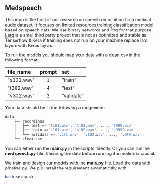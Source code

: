 ## Medspeech

This repo is the host of our research on speech recognition for a medical audio dataset. It focuses on limited resources training classification model based on speech data. We use binary networks and *larq* for that purpose.
[Larq](<https://larq.dev>) is a small third party project that is not as optimized and stable as Tensorflow & Kera if training does not run on your machine replace larq layers with Keras layers.

To run the models you should map your data with a clean csv in the following format:


| file_name       | prompt | set        |
|:----------------|:------:|:-----------|
| "s101.wav"      | 1      | "train"    |
| "t302.wav"      | 4      | "test"     |
| "v302.wav"      | 2      | "validate" |




Your data should be in the following arrangement:

```bash
data
	├── recordings
	│   ├── test => 't101.wav', 't102.wav', ..., 't999.wav'
	│   ├── train =>'s101.wav', 's102.wav', ..., 's9999.wav'
	│   └── validate => 'v101.wav', 'v102.wav', ..., 'v999.wav'
	└── clean.csv
```

You can either run the **main.py** in the scripts directly. 
Or you can run the **medspeech.py** file. 
Cleaning the data before running the models is crucial.

We train and design our models with the **main.py** file. 
Load the data with *pipeline.py*. 
We pip install the requirement automatically with 
```bash 
bash setup.sh
``` 
